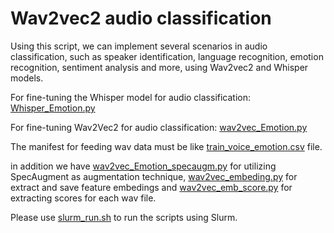 # Wav2vec2 audio classification
Using this script, we can implement several scenarios in audio classification, such as speaker identification, language recognition, emotion recognition, sentiment analysis and more, using Wav2vec2 and Whisper models. 

For fine-tuning the Whisper model for audio classification: [Whisper_Emotion.py](https://github.com/areffarhadi/Wav2vec2_audio_classification/blob/main/Whisper_Emotion.py) <be>

For fine-tuning Wav2Vec2 for audio classification: [wav2vec_Emotion.py](https://github.com/areffarhadi/Wav2vec2_audio_classification/blob/main/wav2vec_Emotion.py)

The manifest for feeding wav data must be like [train_voice_emotion.csv](https://github.com/areffarhadi/Wav2vec2_audio_classification/blob/main/train_voice_emotion.csv) file.

in addition we have [wav2vec_Emotion_specaugm.py](https://github.com/areffarhadi/Wav2vec2_audio_classification/blob/main/wav2vec_Emotion_specaugm.py) for utilizing SpecAugment as augmentation technique, [wav2vec_embeding.py](https://github.com/areffarhadi/Wav2vec2_audio_classification/blob/main/wav2vec_embeding.py) for extract and save feature embedings and [wav2vec_emb_score.py](https://github.com/areffarhadi/Wav2vec2_audio_classification/blob/main/wav2vec_emb_score.py) for extracting scores for each wav file.

Please use [slurm_run.sh](https://github.com/areffarhadi/Wav2vec2_audio_classification/blob/main/slurm_run.sh) to run the scripts using Slurm.



